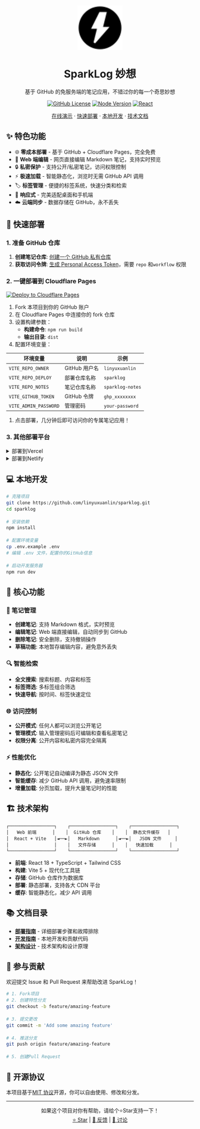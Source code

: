 <div align="center">
  <img src="public/sparklog-favicon.svg" alt="SparkLog Logo" width="120" height="120">
  
  # SparkLog 妙想
  
  基于 GitHub 的免服务端的笔记应用，不错过你的每一个奇思妙想
  
  [![GitHub License](https://img.shields.io/github/license/linyuxuanlin/sparklog)](LICENSE)
  [![Node Version](https://img.shields.io/badge/node-%3E%3D18.0.0-brightgreen)](https://nodejs.org)
  [![React](https://img.shields.io/badge/react-18.2-61DAFB)](https://reactjs.org)
  
  [在线演示](https://sparklog.wiki-power.com/) · [快速部署](#-快速部署) · [本地开发](#-本地开发) · [技术文档](./docs/)
</div>

## ✨ 特色功能

- 🌐 **零成本部署** - 基于 GitHub + Cloudflare Pages，完全免费
- 📝 **Web 端编辑** - 网页直接编辑 Markdown 笔记，支持实时预览
- 🔒 **私密保护** - 支持公开/私密笔记，访问权限控制
- ⚡ **极速加载** - 智能静态化，浏览时无需 GitHub API 调用
- 🏷️ **标签管理** - 便捷的标签系统，快速分类和检索
- 📱 **响应式** - 完美适配桌面和手机端
- ☁️ **云端同步** - 数据存储在 GitHub，永不丢失

## 🚀 快速部署

### 1. 准备 GitHub 仓库

1. **创建笔记仓库**: [创建一个 GitHub 私有仓库](https://github.com/new?name=sparklog-notes&private=true)
2. **获取访问令牌**: [生成 Personal Access Token](https://github.com/settings/tokens/new?description=SparkLog%20Notes&scopes=repo)，需要 `repo` 和`workflow` 权限

### 2. 一键部署到 Cloudflare Pages

[![Deploy to Cloudflare Pages](https://deploy.workers.cloudflare.com/button)](https://dash.cloudflare.com/pages)

1. Fork 本项目到你的 GitHub 账户
2. 在 Cloudflare Pages 中连接你的 fork 仓库
3. 设置构建参数：
   - **构建命令**: `npm run build`
   - **输出目录**: `dist`
4. 配置环境变量：

| 环境变量              | 说明          | 示例             |
| --------------------- | ------------- | ---------------- |
| `VITE_REPO_OWNER`     | GitHub 用户名      | `linyuxuanlin`   |
| `VITE_REPO_DEPLOY`    | 部署仓库名称      | `sparklog`       |
| `VITE_REPO_NOTES`     | 笔记仓库名称      | `sparklog-notes` |
| `VITE_GITHUB_TOKEN`   | GitHub 令牌      | `ghp_xxxxxxxx`   |
| `VITE_ADMIN_PASSWORD` | 管理密码          | `your-password`  |

1. 点击部署，几分钟后即可访问你的专属笔记应用！

### 3. 其他部署平台

<details>
<summary>部署到Vercel</summary>

[![Deploy with Vercel](https://vercel.com/button)](https://vercel.com/new)

1. 点击上面的按钮，导入你 fork 的仓库
2. 在环境变量中配置上述 4 个变量
3. 部署完成
</details>

<details>
<summary>部署到Netlify</summary>

[![Deploy to Netlify](https://www.netlify.com/img/deploy/button.svg)](https://app.netlify.com/start)

1. 连接 GitHub 仓库
2. 构建命令: `npm run build`
3. 发布目录: `dist`
4. 在 Site settings -> Environment variables 中配置变量
</details>

## 💻 本地开发

```bash
# 克隆项目
git clone https://github.com/linyuxuanlin/sparklog.git
cd sparklog

# 安装依赖
npm install

# 配置环境变量
cp .env.example .env
# 编辑 .env 文件，配置你的GitHub信息

# 启动开发服务器
npm run dev
```

## 🎯 核心功能

### 📝 笔记管理

- **创建笔记**: 支持 Markdown 格式，实时预览
- **编辑笔记**: Web 端直接编辑，自动同步到 GitHub
- **删除笔记**: 安全删除，支持撤销操作
- **草稿功能**: 本地暂存编辑内容，避免意外丢失

### 🔍 智能检索

- **全文搜索**: 搜索标题、内容和标签
- **标签筛选**: 多标签组合筛选
- **快速导航**: 按时间、标签快速定位

### 🌐 访问控制

- **公开模式**: 任何人都可以浏览公开笔记
- **管理模式**: 输入管理密码后可编辑和查看私密笔记
- **权限分离**: 公开内容和私密内容完全隔离

### ⚡ 性能优化

- **静态化**: 公开笔记自动编译为静态 JSON 文件
- **智能缓存**: 减少 GitHub API 调用，避免速率限制
- **增量加载**: 分页加载，提升大量笔记时的性能

## 🏗️ 技术架构

```
┌─────────────────┐    ┌─────────────────┐    ┌─────────────────┐
│   Web 前端      │    │  GitHub 仓库    │    │  静态文件缓存   │
│  React + Vite   │◄──►│   Markdown      │◄──►│   JSON 文件     │
│                 │    │   文件存储      │    │   快速加载      │
└─────────────────┘    └─────────────────┘    └─────────────────┘
```

- **前端**: React 18 + TypeScript + Tailwind CSS
- **构建**: Vite 5 + 现代化工具链
- **存储**: GitHub 仓库作为数据库
- **部署**: 静态部署，支持各大 CDN 平台
- **缓存**: 智能静态化，减少 API 调用

## 📚 文档目录

- **[部署指南](./docs/DEPLOYMENT.md)** - 详细部署步骤和故障排除
- **[开发指南](./docs/DEVELOPMENT.md)** - 本地开发和贡献代码
- **[架构设计](./docs/ARCHITECTURE.md)** - 技术架构和设计原理

## 🤝 参与贡献

欢迎提交 Issue 和 Pull Request 来帮助改进 SparkLog！

```bash
# 1. Fork项目
# 2. 创建特性分支
git checkout -b feature/amazing-feature

# 3. 提交更改
git commit -m 'Add some amazing feature'

# 4. 推送分支
git push origin feature/amazing-feature

# 5. 创建Pull Request
```

## 📄 开源协议

本项目基于[MIT 协议](LICENSE)开源，你可以自由使用、修改和分发。

---

<div align="center">
  如果这个项目对你有帮助，请给个⭐Star支持一下！
  <br>
  <a href="https://github.com/linyuxuanlin/sparklog/stargazers">⭐ Star</a> |
  <a href="https://github.com/linyuxuanlin/sparklog/issues">🐛 反馈</a> |
  <a href="https://github.com/linyuxuanlin/sparklog/discussions">💬 讨论</a>
</div>
